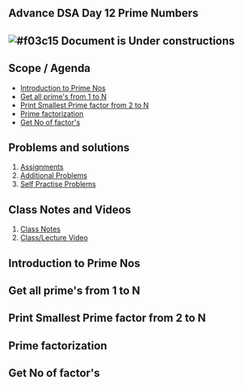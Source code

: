 ## Advance DSA Day 12 Prime Numbers

## ![#f03c15](https://placehold.co/15x15/f03c15/f03c15.png) Document is Under constructions

## Scope / Agenda
- [Introduction to Prime Nos](#introduction-to-prime-nos)
- [Get all prime's from 1 to N](#get-all-primes-from-1-to-n)
- [Print Smallest Prime factor from 2 to N](#print-smallest-prime-factor-from-2-to-n)
- [Prime factorization](#prime-factorization)
- [Get No of factor's](#get-no-of-factors)

  

## Problems and solutions

1. [Assignments]()
2. [Additional Problems]()
3. [Self Practise Problems]()

## Class Notes and Videos

1. [Class Notes](../../../class_Notes/Advance%20DSA%20Notes/12.%20Adv%20Prime%20Numbers.pdf)
2. [Class/Lecture Video]()


## Introduction to Prime Nos
## Get all prime's from 1 to N
## Print Smallest Prime factor from 2 to N 
## Prime factorization
## Get No of factor's
